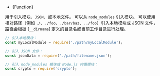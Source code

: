 <!-- YAML
added: v0.1.13
-->

<!-- type=var -->

* {Function}

用于引入模块、`JSON`、或本地文件。
可以从 `node_modules` 引入模块。
可以使用相对路径（例如 `./`、`./foo`、`./bar/baz`、`../foo`）引入本地模块或 JSON 文件，路径会根据 [`__dirname`] 定义的目录名或当前工作目录进行处理。

```js
// 引入本地模块：
const myLocalModule = require('./path/myLocalModule');

// 引入 JSON 文件：
const jsonData = require('./path/filename.json');

// 引入 node_modules 模块或 Node.js 内置模块：
const crypto = require('crypto');
```

